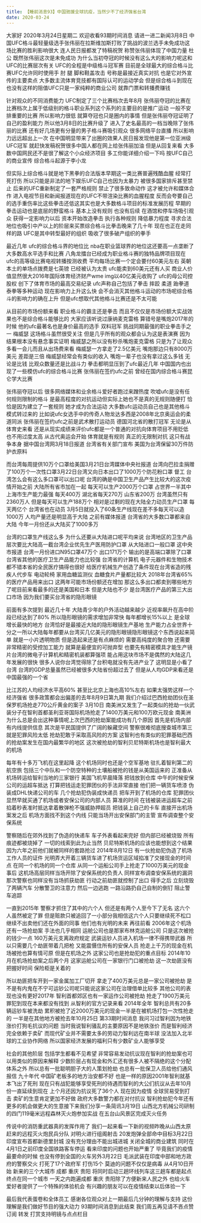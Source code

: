 ```yaml
---
title: 【睡前消息93】中国驰援全球抗疫，当然少不了经济强省台湾
date: 2020-03-24
---
```


大家好 2020年3月24日星期二 欢迎收看93期时间消息 请进一进二新闻3月8日 中国UFC格斗最轻量级选手张伟丽在拉斯维加斯打败了挑战的波兰选手未免成功这场比赛的胜利影响很大 连人民日报都发了特稿祝贺 称赞张伟丽体现了中国力量
杜公 既然张伟丽这次是未免成功 为什么当初夺冠的时候没有这么大的影响力呢这和UFC的比赛层次有关 UFC的全程是中级格斗冠军赛 目前是全球最大的综合格斗比赛UFC允许同时使用手 肘 腿 脚和鞋盖攻击 号称是最接近真实对抗 也是它对外宣传的主要卖点
大多数主流体育竞技都有国际认可的运动学会 但是综合格斗到现在也没有这样的阻值UFC只是一家纯粹的商业公司 就靠门票和转播费赚钱

针对观众的不同消费能力 UFC制定了三个比赛档次去年8月 张伟丽夺冠的比赛在比赛档次上属于低级别的格斗职业系列这个系列的主要目的是推广运动 一般不安排重要的比赛 所以影响力很低 就算夺冠也只是圈内的事情
但是张伟丽夺冠证明了自己的盈利能力 所以他3月8日的比赛升级了 进入了史名最高的一档当晚除了张伟丽的比赛 还有好几场更有分量的男子格斗赛吸引观众 很多网络平台直播
所以影响力远远超出上一次 在中国明显带来了出圈的效果人民日报发现他是第一位亚洲级UFC冠军 就赶快发稿祝贺很多中国人都在网上给张伟丽加油 但是从回复来看 大多数中国网民还不是很了解这个小众经济项目
多工你能详细介绍一下吗 按UFC自己的商业宣传 综合格斗起源于李小龙

但实际上综合格斗就是地下黑拳的合法版本早期这一类比赛普遍残酷血腥 经常打死打伤 所以只能是非法的地下娱乐UFC自己也因为太暴力 被很多国家排斥甚至禁止 后来的UFC重新制定了一套严格规则
禁止了很多致命动作 这才被允许和媒体合作 进入电视节目和新闻报道现在的UFC不带渲染比赛的血腥程度 反而会夸要自己的选手重伤率比这些拳击还低这其实也是大多数格斗项目的标准发展历程 早期的拳击运动也是底层的野蛮格斗 基本上没有规则 也没有后续
在酒馆和停车场吸引观众 获得一定影响力以后 资本开始改造拳击 执行各种规则 降低暴力程度 寻求合法地位也吸引中产以上的阶层来买票综合格斗比拳击晚来了几十年 现在也正在走同样的路 UFC是其中转型最好的组织 吸收了很多破产组织的拳手

最近几年 ufc的综合格斗界的地位比 nba在职业篮球界的地位这还要高一点垄断了大多数高水平选手和比赛 八角龙擂台已经成为职业格斗赛的独特品牌项目现在 ufc的高等级比赛电视转播按测收费 平均每场比赛一个定会要付60美元左右
英朝本土的单场点拨费是七英镑 已经被认为太贵 ufc能卖到60美元还有人买 商业人价值显然很大2016年国际体育经济财产wme img以40亿美元收购了 ufc的母公司控股权 创下了体育市场的最高交易纪录
ufc声称自己包括了拳击 摔跤 柔道 跆拳道 泰拳等多种运动 现在影响力上升这么快 会不会消灭其他格斗运动的市场呢综合格斗的影响力的确在上升 但是ufc想取代其他格斗比赛还是不太可能

从目前的市场份额来看 职业格斗的霸主还是拳击 而且不仅仅是市场份额大实战效果也不是综合格斗能够比的 大家应该听说过康纳麦克雷格 算错号是嘴炮2017年的时候 他的ufc最著名也是身价最高的选手 双料冠军 挑战同期最强的职业拳击手之一 梅威瑟
这场格斗虽然很受关注 但是几乎所有的观众都会认为这是表演赛 因为结果根本没有悬念事实证明 梅威瑟之所以没有秒杀嘴炮麦克雷格 只是为了让观众多看一会儿而且从出场费来看 梅威瑟一方拿走了2.5亿美元 嘴炮那边只有8000万美元 差距是三倍
梅威瑟经常会有类似的收入 嘴炮一辈子也没有拿过这么多钱 无论是比钱 比观众数量还是比战斗力 拳击都明显压到了ufc最近几年 中国国内也出现了一些模仿ufc的综合格斗比赛 张伟丽在签约ufc之前 曾经在国内综合格斗赛昆仑学大比赛

张伟丽夺冠以后 很多网络媒体和业余格斗爱好者跑过来蹭热度 吹嘘ufc是没有任何规则限制的格斗 是最高程度的对抗运动但实际上她也不是真的无规则随便打 恰恰是因为建立了一套规则 她才成为合法运动
大多数ufc运动员自己也是其他格斗模式转过来的 比如说ufc女选手中的传奇人物龙达多西是2008年北京奥运会的柔道同派 张伟丽在签约ufc之前是武术散打运动员 德国河北省的散打冠军
无论是从体育史来看 还是从现实成绩来评价ufc都是一个普通的对抗向体育项目不用贬低 也不用过度太高 从古代奥运会开始 体育就是有规则 真正的无限制对抗 这只有战争本身
据中国台湾网3月18日报道 台湾省有关部门宣布 美国为台湾保留30万件防护衣原料

而台湾每周提供10万个口罩给美国3月21日台湾媒体中央社报道 台湾向巴拉圭捐赠了100万个一次性口罩3月22日台湾又向日本出口了1000万个防花粉口罩 督工 台湾怎么会有这么多口罩可以出口呢
台湾的确是中国卫生产品产生比较大的这次疫情开始之前 大陆所有省市加在一起 每天可以生产2000万个口罩 占世界一半其中上海市生产能力最强 每天400万 湖北省每天270万 山东省200万
台湾虽然只有2360万人 但是每天可以生产188万个 相对是过剩的现在大陆全力动员生产口罩 每天两亿个 台湾省也在动员 3月5日就投入了60条生产线现在差不多每天可以造1000万 人均产量还是明显高于大陆
之前有媒体报道 台湾省的大多数口罩都来自大陆 今年一月份还从大陆买了1000多万

台湾的口罩生产线这么多 为什么还要从大陆进口呢平均来说 台湾地区的卫生产品层次要比大陆高一截台湾企业优先生产医用防护口罩 从大陆进口一般口罩 这中央市报道 台湾一月份进口N95口罩47万个 出口171万个
输出的是高端口罩除了口罩 台湾省其他的医疗卫生产品能力也比较强 台湾省的计算机 电子元器件和生物技术都不错本省的全民医疗搞得也很好 给医疗机械生产创造了条件现在台湾省造的残疾人代步车 电动轮椅 家用血糖监测仪 血糖食片产量都比较大
2018年台湾省65%的医疗产品用来出口 这两年可能市场份额还在增加 那这么多出口都卖到哪些地方了呢目前来看最多的还是美国和日本 但是大陆也不少 是台湾医疗产品的第三大出口市场 因为我们要买台湾省的隐形眼镜

前面有多次提到 最近几十年 大陆青少年的户外活动越来越少 近视率飙升在高中阶段已经达到了80% 所以隐形眼镜的需求增加非常快 每年都增长15%以上 是全球增长最快的地方
台湾恰好是最接近大陆的隐形眼镜生产基地 生产能力占全世界十分之一所以大陆每年都要从台湾买几亿美元的隐形眼镜隐形眼镜这个东西说起来简单 就是一小片透明物质 但是造起来还是有点麻烦的 需要高纯度的聚合物
还需要非常精密的受控加工能力 就算是最便宜的可抛弃型 也要先有精密模具才能生产镜片台湾的微电子计算机和精密机装都算强项 能占用这块市场不是偶然的大陆这几年发展的很快 很多人说你台湾觉得除了台积电就没有先进产业了 这明显是小看了台湾
台湾的GDP总量虽然已经被很多大陆省份超过去了 但是从人均GDP来看还是中国最强的一个省

比江苏的人均经济水平高60% 甚至比北京上海也高10%左右 如果太强势这样一个经济强省 很多政策都会出偏差的去年8月9日第九期 我们介绍过巴西抢劫团伙在圣保罗机场抢走770公斤黄金的案子
3月10日 南美洲又发生了一起类似的抢劫一伙武装分子在智利首都圣利亚哥国际机场抢走了1400万美元和100万欧元现金 南美洲为什么总是会出这种事情呢上次巴西的抢劫案能成功有几个原因 首先是机场内部有内线提供信息
其次是平民国提供了广阔的躲藏空间 警察很难彻底搜查城市第三就是犯罪风险太低 抢劫犯敢于采取高风险的方案 这智利也有类似的犯罪基础巴西的抢劫案发生在国内最繁华的地区 这次被抢劫的智利贝尼特斯机场也是智利最大的机场

每年有十多万飞机在这里起降 这个机场同时也还是个空军基地 驻扎着智利第二的航空旅 包括三个中队和一个防空特种的土壤船被抢的钱是从美国运来的 正准备从机场转运给智利当地的三家银行
美国飞机早晨降落 把钱放到仓库 中午的时候安保公司的运超车抵达 打算把钱运走犯罪团伙的手法非常直接 他们把一辆货车喷漆 伪装成DHL快递公司的车 几个抢劫犯伪装成快递员 把车开到了机场的仓库
犯罪团伙显然早就买通了机场或者安保公司的内部人员 算准的时间 在钱被装进运超车之前 掐着秒表准时抵达拿着散弹枪不强威胁押超员 把钱装上自己的卡车 直接开出机场案发之后 机场方面找不到这个内线 只能当场开出安保部门的主管 宣布调查整个安保系统

警察随后在郊外找到了伪造的快递车 车子外表看起来完好 但内部已经被烧毁 所有痕迹都被烧掉了 一切的线索到此为止当然 贝尼特斯机场的应该也能想到这个结果 因为六年之前他们就被同样的套路抢过
2014年8月12日 有一伙抢劫犯伪造了机场工作人员的证件 光明弄大开着三辆货车进了机场货运区域掐准了交接现金的时间点 在同一个机场的同一个仓库 从同一个运船公司手上抢走了1000万美元的现金
事后 这机场高层同样当场开除了安保系统的负责人 同样宣布调查安保系统的漏洞那次警察也同样没有当场抓获劫匪 行动之前劫匪就控制了出口 得手之后 立刻烧毁了两辆汽车 分散警卫的注意力 然后一边逃跑 一路沿路扔自己自制的倒钉 阻止警车追踪

一直到2015年 警察才抓住了其中的六个人 但还是有两个人至今下了无名 这六个人虽然被定了罪 但是赃款只被追回了一小部分我相信这六个人只要继续死不松口 继续不出卖他们还在外面的同事 他们也有光明的未来
再往前看 2006年这个机场还有一场抢劫案 手法也几乎相同 运舱公司也是那家布林克运舱公司 只是这次被抢的钱少一点 160万美元支离政府规定 武装运钞人员进入机场一律不得携带武器
所以只需要几个劫匪带着几把枪 又能震慑住所有的安保人员 抢走上千万的现金在机场被抢也算有情可原 但是在机场之外 这家公司也是抢劫犯的重点目标 2014年10月在机场抢劫案之后两个月
这家运舱公司在一家银行门口被抢劫 这一次劫匪没有把握好时间 保险柜是关着的

所以劫匪把车开到一家金属加工厂切开 拿走了400万美元总是一家公司被抢劫 是不是有内鬼在不宁可运钞公司呢只能说这家公司在治理借单比较多 其他公司的表现也没有更好2017年 智利首都郊区也有一家运作公司被抢劫 抢走了1900万美元 罪犯到现在本来都没有找到
从智利的官方记录来看 2014年全年 智利总共有20多辆运钞车被洗劫 累积被抢了近2000万美元的现金一半是在被机场打包一次性抢走的 一半是在其他地方被抢去年10月25日 第33期时间消息 我问习过智利因为地铁涨价打狗毛抗议的问题
当时我说智利骚乱的主要原因不是地铁涨价 而是智利经济完全依赖于卖矿 而现代矿业并不需要太多的劳动力智利远在南半球 没法加入北半球的工业协作网络 所以国家经济发展的福利只有少数矿业人能够享受

社会的其他阶层 包括学生都看不见希望 非常容易发动抗议现在智利的抢劫案也可以用类似的原因来解释 少数阶层占有现金和外汇还有很多人被不隔绝的这个分配体系之外 所以总有一批聪明胆子大的人策划抢劫 也总有一批保卫人员给他们通风报信
九十年代 中国矿老板多的地方治安都不好 也是一样的原因2001年智利就基本飞出了死刑 现在只有战犯能够享受死刑的待遇而智利的大公们抗议从去年10月份一直延续到现在 上个月还因为抗议死了36个人
现在因为疫情 全球贸易受到打击 卖矿的生意肯定更加不好做 政府大多数警力都在对付抗议 智利抢劫犯今年还有更多的机会做更大的生意接下来我们分享一条简讯3月19日 山西北方机械公司研制的四门119毫米远程森林灭火炮参加实战 在五台山风景区完成灭火任务

传说中的消防重武器真的发挥作用了 我们一起来看一下新的视频昨晚从山西太原赶来的远程灭火炮民兵分队 对明火进行组阁射击 20发炮弹全部命中目标3月22日 印度宣布首都新德里封城 没有充分理由不能出城进城 关闭全城的商业建筑 同时在4月1日之前印度全国铁路客车停运
看来印度的问题也开始严重了 毕竟我们的疫情最要命的时候 也没有停到全国的火车另外3月22日 毛派武装在印度中部和地方政府的警察交火 打死了17个政府军 打伤15个 莫迪的问题不仅仅是病毒
从4月10日开始 新来的三个大城市 成都 重庆 贵阳 将同时启动三趟环线列车这三趟车都是起点终点在同一个城市 一天之内跑遍成都 重庆 贵阳除了方便新来人民之外 也给火车爱好者提供了一个特殊的体验机会 有兴趣的朋友可以在疫情结束以后体验一下

最后我代表蛋卷和全体员工 感谢各位观众对上一期最后几分钟的理解与支持 这份理解是我们做好节目的强大动力 93期时间消息到此结束 我们周五再见请不吝点赞 订阅 转发 打赏支持明镜与点点栏目
